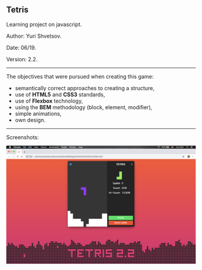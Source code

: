 ## Tetris
Learning project on javascript.

Author: Yuri Shvetsov.

Date: 06/19.

Version: 2.2.

------------
The objectives that were pursued when creating this game:
- semantically correct approaches to creating a structure,
- use of **HTML5** and **CSS3** standards,
- use of **Flexbox** technology,
- using the **BEM** methodology (block, element, modifier),
- simple animations,
- own design.

------------
Screenshots:

![Image alt](https://github.com/YuriShvetsov/tetris/blob/master/screens/screen.jpg)